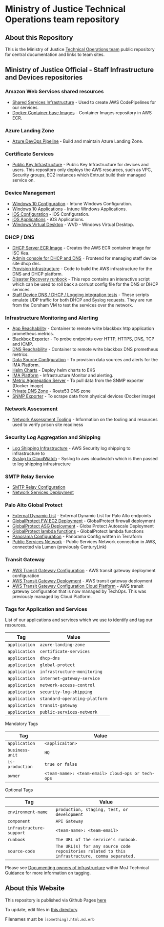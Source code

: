 # Ministry of Justice Technical Operations team repository

## About this Repository

This is the Ministry of Justice [Technical Operations team](https://ministryofjustice.github.io/technical-operations) public repository for central documentation and links to team sites.

## Ministry of Justice Official - Staff Infrastructure and Devices repositories

### Amazon Web Services shared resources 

- [Shared Services Infrastructure](https://github.com/ministryofjustice/staff-device-shared-services-infrastructure) - Used to create AWS CodePipelines for our services.
- [Docker Container base Images](https://github.com/ministryofjustice/staff-device-docker-base-images) - Container Images repository in AWS ECR.

### Azure Landing Zone

- [Azure DevOps Pipeline](https://github.com/ministryofjustice/staff-infrastructure-azure-landing-zone) - Build and maintain Azure Landing Zone.

### Certificate Services

- [Public Key Infrastructure](https://github.com/ministryofjustice/staff-infrastructure-certificate-services) - Public Key Infrastructure for devices and users. This repository only deploys the AWS resources, such as VPC, Security groups, EC2 instances which Entrust build their managed service on.

### Device Management

- [Windows 10 Configuration](https://github.com/ministryofjustice/staff-device-management-windows10-configuration) - Intune Windows Configuration.
- [Windows 10 Applications](https://github.com/ministryofjuestice/staff-device-management-windows10-apps) - Intune Windows Applications.
- [iOS Configuration](https://github.com/ministryofjustice/staff-device-management-ios-configuration) - iOS Configuration.
- [iOS Applications](https://github.com/ministryofjustice/staff-device-management-ios-apps) - iOS Applications.
- [Windows Virtual Desktop](https://github.com/ministryofjustice/staff-device-management-virtualdesktop) - WVD - Windows Virtual Desktop.

### DHCP / DNS

- [DHCP Server ECR Image](https://github.com/ministryofjustice/staff-device-dhcp-server) - Creates the AWS ECR container image for ISC Kea.
- [Admin console for DHCP and DNS](https://github.com/ministryofjustice/staff-device-dns-dhcp-admin) - Frontend for managing staff device site dhcp dns.
- [Provision infrastructure](https://github.com/ministryofjustice/staff-device-dns-dhcp-infrastructure) - Code to build the AWS infrastructure for the DNS and DHCP platform.
- [Disaster Recovery runbook](https://github.com/ministryofjustice/staff-device-dns-dhcp-disaster-recovery) - This repo contains an interactive script which can be used to roll back a corrupt config file for the DNS or DHCP services.
- [Staff Device DNS / DHCP / Logging integration tests](ministryofjustice/staff-device-logging-dns-dhcp-integration-tests) - These scripts emulate UDP traffic for both DHCP and Syslog requests. They are run from the Corsham VM to test the services over the network.

### Infrastructure Monitoring and Alerting

- [App Reachability](https://github.com/ministryofjustice/staff-infrastructure-monitoring-app-reachability) - Container to remote write blackbox http application prometheus metrics.
- [Blackbox Exporter](https://github.com/ministryofjustice/staff-infrastructure-monitoring-blackbox-exporter) - To probe endpoints over HTTP, HTTPS, DNS, TCP and ICMP.
- [DNS Reachability](https://github.com/ministryofjustice/staff-infrastructure-monitoring-dns-reachability) - Container to remote write blackbox DNS prometheus metrics.
- [Data Source Configuration](https://github.com/ministryofjustice/staff-infrastructure-monitoring-config) - To provision data sources and alerts for the IMA Platform.
- [Helm Charts](https://github.com/ministryofjustice/staff-infrastructure-monitoring-deployments) - Deploy helm charts to EKS
- [IMA Platform](https://github.com/ministryofjustice/staff-infrastructure-monitoring) - Infrastructure Monitor and alerting.
- [Metric Aggregation Server](https://github.com/ministryofjustice/staff-infrastructure-metric-aggregation-server) - To pull data from the SNMP exporter (Docker image)
- [Private DNS Zone](https://github.com/ministryofjustice/staff-device-private-dns-zone) - Route53 DNS zone
- [SNMP Exporter](https://github.com/ministryofjustice/staff-infrastructure-monitoring-snmpexporter) - To scrape data from physical devices (Docker image)


### Network Assessment

- [Network Assessment Tooling](https://github.com/ministryofjustice) - Information on the tooling and resources used to verify prison site readiness

### Security Log Aggregation and Shipping

- [Log Shipping Infrastructure](https://github.com/ministryofjustice/staff-device-logging-infrastructure) - AWS Security log shipping to infrastructure to 
- [Syslog to CloudWatch](https://github.com/ministryofjustice/staff-device-logging-syslog-to-cloudwatch) - Syslog to aws cloudwatch which is then passed to log shipping infrastructure

### SMTP Relay Service

- [SMTP Relay Configuration](https://github.com/ministryofjustice/staff-infrastructure-smtp-relay-server)
- [Network Services Deployment](https://github.com/ministryofjustice/staff-infrastructure-network-services)

### Palo Alto Global Protect

- [External Dynamic List](https://github.com/ministryofjustice/staff-external-dynamic-list) - External Dynamic List for Palo Alto endpoints
- [GlobalProtect FW EC2 Deployment](https://github.com/ministryofjustice/deployment-GlobalProtect) - GlobalProtect firewall deployment
- [GlobalProtect ASG Deployment](https://github.com/ministryofjustice/deployment-GlobalProtect-ASG) - GlobalProtect Autoscale Deployment
- [GlobalProtect lambda functions](https://github.com/ministryofjustice/terraform-aws-step_function_globalprotect) - GlobalProtect lambda functions
- [Panorama Configuration](https://github.com/ministryofjustice/terraform-panorama-config) - Panorama Config written in Terraform
- [Public Services Network](https://github.com/ministryofjustice/deployment-PSN) - Public Services Network connection in AWS, connected via Lumen (previously CenturyLink)

### Transit Gateway

- [AWS Transit Gateway Configuration](https://github.com/ministryofjustice/terraform-aws-tgw) - AWS transit gateway deployment configuration
- [AWS Transit Gateway Deployment](https://github.com/ministryofjustice/deployment-tgw) - AWS transit gateway deployment
- [AWS Transit Gateway Configuration Cloud Platform](https://github.com/ministryofjustice/transit-gateways) - AWS transit gateway configuration that is now managed by TechOps. This was previously managed by Cloud Platform.


### Tags for Application and Services

List of our applications and services which we use to identify and tag our resources.

| Tag             | Value                                              |
| --------------- | ---------------------------------------------------|
| `application`   | `azure-landing-zone`                               |
| `application`   | `certificate-services`                             |
| `application`   | `dhcp-dns`                                         |
| `application`   | `global-protect`                                   |
| `application`   | `infrastructure-monitoring`                        |
| `application`   | `internet-gateway-service`                         |
| `application`   | `network-access-control`                           |
| `application`   | `security-log-shipping`                            |
| `application`   | `standard-operating-platform`                      |
| `application`   | `transit-gateway`                                  |
| `application`   | `public-services-network`                          |

Mandatory Tags

| Tag             | Value                                              |
| --------------- | ---------------------------------------------------|
| `application`   | `<applicaiton>`                                    |
| `business-unit` | `HQ`                                               |
| `is-production` | `true or false`                                    |
| `owner`         | `<team-name>: <team-email> cloud-ops or tech-ops`  |

Optional Tags

| Tag                      | Value                                                     |
| ------------------------ | --------------------------------------------------------- |
| `environment-name`       | `production, staging, test, or development`               |
| `component`              | `API Gateway`                                             |
| `infrastructure-support` | `<team-name>: <team-email>`                               |
| `runbook`                | `The URL of the service’s runbook.`                       |
| `source-code`            | `The URL(s) for any source code repositories related to this infrastructure, comma separated.` |

Please see [Documenting owners of infrastructure](https://ministryofjustice.github.io/technical-guidance/documentation/standards/documenting-infrastructure-owners.html#documenting-owners-of-infrastructure) within MoJ Technical Guidance for more information on tagging.


## About this Website

This repository is published via Github Pages [here](https://ministryofjustice.github.io/technical-operations/#technical-operations)

To update, edit files in [this directory](https://github.com/ministryofjustice/technical-operations/tree/main/source).

Filenames must be `[something].html.md.erb`
